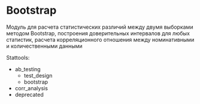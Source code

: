 # Bootstrap 
Модуль для расчета статистических различий между двумя выборками методом Bootstrap, построения доверительных интервалов для любых статистик, расчета корреляционного отношения между номинативными и количественными данными







Stattools:
- ab_testing
  - test_design
  - bootstrap
- corr_analysis
- deprecated
